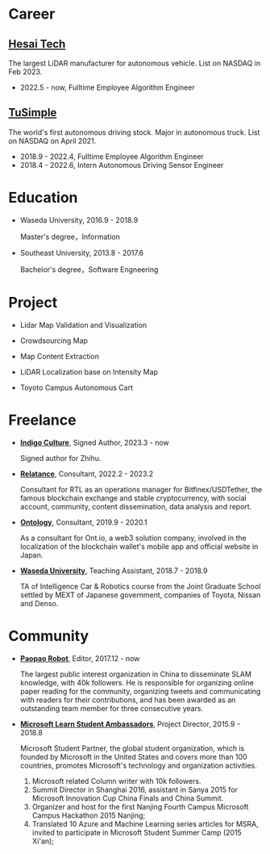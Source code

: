 # Career

## [Hesai Tech](https://www.hesaitech.com/)

The largest LiDAR manufacturer for autonomous vehicle. List on NASDAQ in Feb 2023.

- 2022.5 - now, Fulltime Employee Algorithm Engineer

## [TuSimple](http://tusimple.com/)

The world's first autonomous driving stock. Major in autonomous truck. List on NASDAQ on April 2021.

- 2018.9 - 2022.4, Fulltime Employee Algorithm Engineer
- 2018.4 - 2022.6, Intern Autonomous Driving Sensor Engineer

# Education

- Waseda University, 2016.9 - 2018.9

    Master's degree，Information

- Southeast University, 2013.8 - 2017.6

    Bachelor's degree，Software Engneering


# Project

- Lidar Map Validation and Visualization

- Crowdsourcing Map

- Map Content Extraction

- LiDAR Localization base on Intensity Map

- Toyoto Campus Autonomous Cart

# Freelance

- [**Indigo Culture**](https://www.zhihu.com/org/yin-di-ge-wen-hua), Signed Author, 2023.3 - now

    Signed author for Zhihu.

- [**Relatance**](https://relatance.com/), Consultant, 2022.2 - 2023.2

    Consultant for RTL as an operations manager for Bitfinex/USDTether, the famous blockchain exchange and stable cryptocurrency, with social account, community, content dissemination, data analysis and report.


- [**Ontology**](http://ont.io/), Consultant, 2019.9 - 2020.1

    As a consultant for Ont.io, a web3 solution company, involved in the localization of the blockchain wallet's mobile app and official website in Japan.


- [**Waseda University**](https://jgs.kyutech.ac.jp/), Teaching Assistant, 2018.7 - 2018.9

    TA of Intelligence Car & Robotics course from the Joint Graduate School settled by MEXT of Japanese government, companies of Toyota, Nissan and Denso.

# Community
- [**Paopao Robot**](https://github.com/PaoPaoRobot), Editor, 2017.12 - now

    The largest public interest organization in China to disseminate SLAM knowledge, with 40k followers. He is responsible for organizing online paper reading for the community, organizing tweets and communicating with readers for their contributions, and has been awarded as an outstanding team member for three consecutive years.


- [**Microsoft Learn Student Ambassadors**](https://studentambassadors.microsoft.com/), Project Director, 2015.9 - 2018.8 

    Microsoft Student Partner, the global student organization, which is founded by Microsoft in the United States and covers more than 100 countries, promotes Microsoft's technology and organization activities. 

  1. Microsoft related Column writer with 10k followers.
  2. Summit Director in Shanghai 2016, assistant in Sanya 2015 for Microsoft Innovation Cup China Finals and China Summit.
  3. Organizer and host for the first Nanjing Fourth Campus Microsoft Campus Hackathon 2015 Nanjing;
  4. Translated 10 Azure and Machine Learning series articles for MSRA, invited to participate in Microsoft Student Summer Camp (2015 Xi'an);


